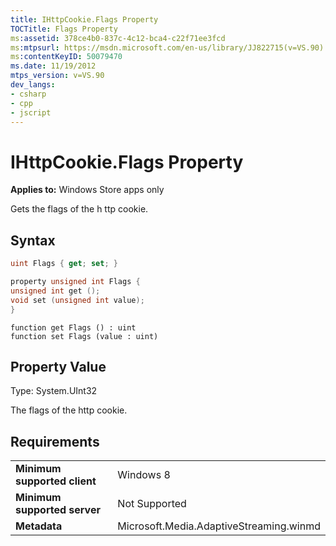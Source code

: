 ```yaml
---
title: IHttpCookie.Flags Property
TOCTitle: Flags Property
ms:assetid: 378ce4b0-837c-4c12-bca4-c22f71ee3fcd
ms:mtpsurl: https://msdn.microsoft.com/en-us/library/JJ822715(v=VS.90)
ms:contentKeyID: 50079470
ms.date: 11/19/2012
mtps_version: v=VS.90
dev_langs:
- csharp
- cpp
- jscript
---
```


# IHttpCookie.Flags Property

**Applies to:** Windows Store apps only

Gets the flags of the h ttp cookie.

## Syntax

```csharp
uint Flags { get; set; }
```

```cpp
property unsigned int Flags {
unsigned int get ();
void set (unsigned int value); 
}
```

```jscript
function get Flags () : uint
function set Flags (value : uint) 
```

## Property Value

Type: System.UInt32

The flags of the http cookie.

## Requirements

|||
|--- |--- |
|**Minimum supported client**|Windows 8|
|**Minimum supported server**|Not Supported|
|**Metadata**|Microsoft.Media.AdaptiveStreaming.winmd|

